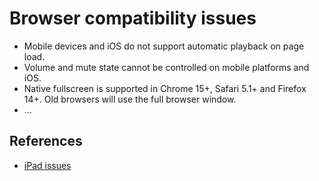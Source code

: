---
---

# Browser compatibility issues

- Mobile devices and iOS do not support automatic playback on page load.
- Volume and mute state cannot be controlled on mobile platforms and iOS.
- Native fullscreen is supported in Chrome 15+, Safari 5.1+ and Firefox 14+. Old browsers will use the full browser window.
- ...

## References

- [iPad issues](http://blog.millermedeiros.com/unsolved-html5-video-issues-on-ios/)
